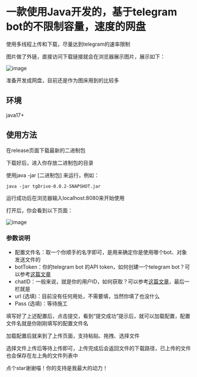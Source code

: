 # 一款使用Java开发的，基于telegram bot的不限制容量，速度的网盘

使用多线程上传和下载，尽量达到telegram的速率限制

图片做了外链，直接访问下载链接就会在浏览器展示图片，展示如下：

![image](https://github.com/user-attachments/assets/5cbe3228-e425-4ece-84ac-6f1616f54be9)

准备开发成网盘，目前还是作为图床用到的比较多

## 环境
java17+

## 使用方法
在release页面下载最新的二进制包

下载好后，进入你存放二进制包的目录

使用java -jar [二进制包] 来运行，例如：

```
java -jar tgDrive-0.0.2-SNAPSHOT.jar
```

运行成功后在浏览器输入localhost:8080来开始使用

打开后，你会看到以下页面：

![image](https://github.com/user-attachments/assets/d82ff412-f75f-4179-b0d7-89dcf88d73cc)

### 参数说明
- 配置文件名：取一个你顺手的名字即可，是用来确定你是使用哪个bot、对象发送文件的
- botToken：你的telegram bot 的API token，如何创建一个telegram bot？可以参考[这篇文章](https://skydevs.link/posts/tech/telegram_bot)
- chatID：一般来说，就是你的用户ID，如何获取？可以参考[这篇文章](https://skydevs.link/posts/tech/telegram_bot)，最后一栏就是
- url (选填)：目前没有任何用处，不需要填，当然你填了也没什么
- Pass (选填)：等待施工

填写好了上述配置后，点击提交，看到“提交成功”提示后，就可以加载配置，配置文件名就是你刚刚填写的配置文件名

加载配置后就来到了上传页面，支持粘贴、拖拽、选择文件

选择文件上传后等待上传即可，上传完成后会返回文件的下载路径，已上传的文件也会保存在左上角的文件列表中

点个star谢谢喵！你的支持是我最大的动力！
